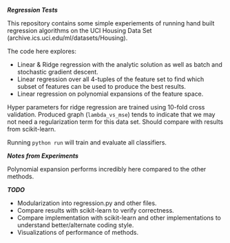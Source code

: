 ***Regression Tests***

This repository contains some simple experiements of running hand built regression algorithms on the UCI Housing Data Set (archive.ics.uci.edu/ml/datasets/Housing).

The code here explores:
- Linear & Ridge regression with the analytic solution as well as batch and stochastic gradient descent.
- Linear regression over all 4-tuples of the feature set to find which subset of features can be used to produce the best results.
- Linear regression on polynomial expansions of the feature space.

Hyper parameters for ridge regression are trained using 10-fold cross validation. Produced graph (`lambda_vs_mse`) tends to indicate that we may not need a regularization term for this data set. Should compare with results from scikit-learn.

Running `python run` will train and evaluate all classifiers.

***Notes from Experiments***

Polynomial expansion performs incredibly here compared to the other methods.

***TODO***

- Modularization into regression.py and other files.
- Compare results with scikit-learn to verify correctness.
- Compare implementation with scikit-learn and other implementations to understand better/alternate coding style.
- Visualizations of performance of methods.